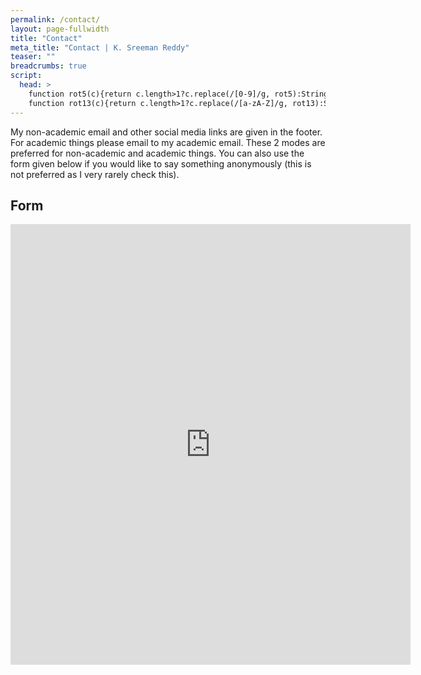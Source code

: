 ```yaml
---
permalink: /contact/
layout: page-fullwidth
title: "Contact"
meta_title: "Contact | K. Sreeman Reddy"
teaser: ""
breadcrumbs: true
script:
  head: >
    function rot5(c){return c.length>1?c.replace(/[0-9]/g, rot5):String.fromCharCode((c<="9"?57:57)>=(c=c.charCodeAt(0)+5)?c:c-10);}
    function rot13(c){return c.length>1?c.replace(/[a-zA-Z]/g, rot13):String.fromCharCode((c<="Z"?90:122)>=(c=c.charCodeAt(0)+13)?c:c-26);}
---
```

My non-academic email and other social media links are given in the footer. For academic things please email to my academic email. These 2 modes are preferred for non-academic and academic things. You can also use the form given below if you would like to say something anonymously (this is not preferred as I very rarely check this).

## Form
<iframe src="https://docs.google.com/forms/d/e/1FAIpQLSfG7jh1lu31lQ9F6aeFKbE1b_VaDDQSA7XAznm9BNS5qCQagw/viewform?embedded=true" width="640" height="705" frameborder="0" marginheight="0" marginwidth="0">Loading…</iframe>
